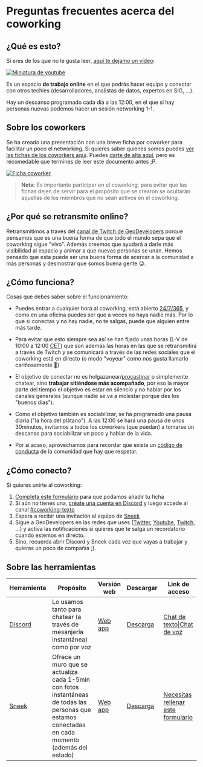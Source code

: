 # Preguntas frecuentes acerca del coworking

## ¿Qué es esto?

Si eres de los que no le gusta leer, [aquí te dejamo un vídeo](https://youtu.be/08UzzykQUzM):

[![Miniatura de youtube](https://img.youtube.com/vi/08UzzykQUzM/mqdefault.jpg)](https://youtu.be/08UzzykQUzM)

Es un espacio **de trabajo online** en el que podrás hacer equipo y conectar con otros techies (desarrolladores, analistas de datos, expertos en SIG, ...).

Hay un descanso programado cada día a las 12:00, en el que si hay personas nuevas podemos hacer un sesión networking 1-1.

## Sobre los coworkers

Se ha creado una presentación con una breve ficha por coworker para facilitar un poco el networking. Si quieres saber quienes somos puedes [ver las fichas de los coworkers aquí](https://docs.google.com/presentation/d/e/2PACX-1vTpBEwY20fWC-v1XbMIduDxboGoPcVXmExDg6PyOfmJhiikgqTvVCPzrKD5gkG8EafQIOR4PDTMMttx/pub?start=false&loop=false&delayms=3000). Puedes [darte de alta aquí](https://docs.google.com/forms/d/e/1FAIpQLScK2j6EDb69Ef_fc7BOHECGIcYxc7p5Sax-_3hpc1npsEvJiw/viewform), pero es recomedable que termines de leer este documento antes ;P.

[![Ficha coworker](https://github.com/Geo-Developers/organization/blob/master/assets/GeoDevelopers%20-%20Coworking%20Members.jpg?raw=true)](https://docs.google.com/presentation/d/e/2PACX-1vTpBEwY20fWC-v1XbMIduDxboGoPcVXmExDg6PyOfmJhiikgqTvVCPzrKD5gkG8EafQIOR4PDTMMttx/pub?start=false&loop=false&delayms=3000)

> **Nota**: Es importante participar en el coworking, para evitar que las fichas dejen de servir para el propósito que se crearon se ocultarán aquellas de los miembros que no sean activos en el coworking.

## ¿Por qué se retransmite online?

Retransmitimos a través del [canal de Twitch de GeoDevelopers](http://twitch.com/geo_developers) porque pensamos que es una buena forma de que todo el mundo sepa que el coworking sigue "vivo". Además creemos que ayudará a darle más visibilidad al espacio y animar a que nuevas personas se unan. Hemos pensado que esta puede ser una buena forma de acercar a la comunidad a más personas y desmostrar que somos buena gente 😜.

## ¿Cómo funciona?

Cosas que debes saber sobre el funcionamiento:

* Puedes entrar a cualquier hora al coworking, está abierto [24/7/365](https://en.wikipedia.org/wiki/24/7_service), y como en una oficina puedes ser que a veces no haya nadie más. Por lo que si conectas y no hay nadie, no te salgas, puede que alguien entre más tarde.

* Para evitar que esto siempre sea así se han fijado unas horas (L-V de 10:00 a 12:00 [CET](https://www.google.com/search?q=cet+time+now)) que son además las horas en las que se retransmitirá a través de Twitch y se comunicará a través de las redes sociales que el coworking está en directo (o modo "voyeur" como nos gusta llamarlo cariñosamente 🤣)

* El objetivo de conectar no es holgazanear/[procastinar](https://es.wikipedia.org/wiki/Procrastinaci%C3%B3n) o simplemente chatear, sino **trabajar sitiéndose más acompañado**, por eso la mayor parte del tiempo el objetivo es estar en silencio y no hablar por los canales generales (aunque nadie se va a molestar porque des los "buenos días").

* Como el objetivo también es sociabilizar, se ha programado una pausa diaria ("la hora del plátano"). A las 12:00 se hará una pausa de unos 30minutos, invitamos a todos los coworkers (que puedan) a tomarse un descanso para sociabilizar un poco y hablar de la vida.

* Por si acaso, aprovechamos para recordar que existe un [código de conducta](https://github.com/Geo-Developers/organization/blob/master/code-of-conduct.md#c%C3%B3digo-de-conducta) de la comunidad que hay que respetar.

## ¿Cómo conecto?

Si quieres unirte al coworking:

1. [Completa este formulario](https://docs.google.com/forms/d/e/1FAIpQLScK2j6EDb69Ef_fc7BOHECGIcYxc7p5Sax-_3hpc1npsEvJiw/viewform) para que podamos añadir tu ficha 
2. Si aún no tienes una, [créate una cuenta en Discord](https://discord.com/register) y luego accede al canal [#coworking-texto](https://discord.gg/4BTtfKskJM)
3. Espera a recibir una invitación al equipo de [Sneek](https://sneek.io/)
4. Sigue a GeoDevelopers en las redes que uses ([Twitter](https://twitter.com/geo_developers), [Youtube](https://www.youtube.com/geo-developers), [Twitch](https://www.twitch.tv/geo_developers), ...) y activa las notificaciones si quieres que te salga un recordatorio cuando estemos en directo.
4. Sino, recuerda abrir Discord y Sneek cada vez que vayas a trabajar y quieras un poco de compañía ;). 

## Sobre las herramientas

|Herramienta|Propósito|Versión web|Descargar|Link de acceso|
|---|---|---|---|---|
|[Discord](https://discord.com/)|Lo usamos tanto para chatear (a través de mesanjería instantánea) como por voz|[Web app](https://discord.com/login)|[Descarga](https://discord.com/download)|[Chat de texto](https://discord.gg/4BTtfKskJM)\|[Chat de voz](https://discord.gg/8pXkBPkvd2)|
|[Sneek](https://sneek.io/)|Ofrece un muro que se actualiza cada 1-5min con fotos instantáneas de todas las personas que estamos conectadas en cada momento (además del estado)|[Web app](https://sneek.io/login)|[Descarga](https://sneek.io/download)|[Necesitas rellenar este formulario](https://docs.google.com/forms/d/e/1FAIpQLScK2j6EDb69Ef_fc7BOHECGIcYxc7p5Sax-_3hpc1npsEvJiw/viewform)




